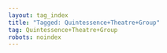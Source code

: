 ```yaml
---
layout: tag_index
title: "Tagged: Quintessence+Theatre+Group"
tag: Quintessence+Theatre+Group
robots: noindex
---
```

